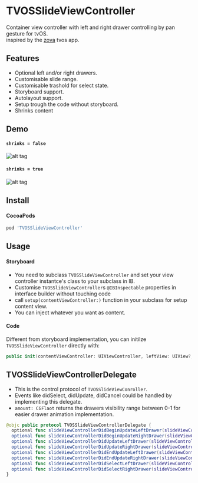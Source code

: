 TVOSSlideViewController
===

Container view controller with left and right drawer controlling by pan gesture for tvOS.  
inspired by the [zova](http://get.zova.com/) tvos app.

Features
----

* Optional left and/or right drawers.
* Customisable slide range.
* Customisable trashold for select state.
* Storyboard support.
* Autolayout support.
* Setup trough the code without storyboard.
* Shrinks content

Demo
----

#### `shrinks = false`

![alt tag](https://raw.githubusercontent.com/movielala/TVOSSlideViewController/master/demo.gif)

#### `shrinks = true`

![alt tag](https://raw.githubusercontent.com/movielala/TVOSSlideViewController/master/shrink.gif)

Install
----

#### CocoaPods

``` ruby
pod 'TVOSSlideViewController'
```

Usage
----

#### Storyboard

* You need to subclass `TVOSSlideViewController` and set your view controller instantce's class to your subclass in IB.
* Customise `TVOSSlideViewController`s `@IBInspectable` properties in interface builder without touching code
* call `setup(contentViewController:)` function in your subclass for setup content view.
* You can inject whatever you want as content.

#### Code

Different from storyboard implementation, you can initilze `TVOSSlideViewController` directly with:

``` swift
public init(contentViewController: UIViewController, leftView: UIView?, rightView: UIView?)
```

TVOSSlideViewControllerDelegate
----

* This is the control protocol of `TVOSSlideViewConroller`.
* Events like didSelect, didUpdate, didCancel could be handled by implementing this delegate.
* `amount: CGFlaot` returns the drawers visibility range between 0-1 for easier drawer animation implementation.

``` swift
@objc public protocol TVOSSlideViewControllerDelegate {
  optional func slideViewControllerDidBeginUpdateLeftDrawer(slideViewController: TVOSSlideViewController)
  optional func slideViewControllerDidBeginUpdateRightDrawer(slideViewController: TVOSSlideViewController)
  optional func slideViewControllerDidUpdateLeftDrawer(slideViewController: TVOSSlideViewController, amount: CGFloat)
  optional func slideViewControllerDidUpdateRightDrawer(slideViewController: TVOSSlideViewController, amount: CGFloat)
  optional func slideViewControllerDidEndUpdateLeftDrawer(slideViewController: TVOSSlideViewController, amount: CGFloat)
  optional func slideViewControllerDidEndUpdateRightDrawer(slideViewController: TVOSSlideViewController, amount: CGFloat)
  optional func slideViewControllerDidSelectLeftDrawer(slideViewController: TVOSSlideViewController)
  optional func slideViewControllerDidSelectRightDrawer(slideViewController: TVOSSlideViewController)
}
```
